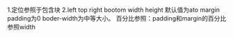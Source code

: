 ###
1.定位参照于包含块
2.left top right bootom width height 默认值为ato
  margin padding为0
  boder-width为中等大小。
 百分比参照：padding和margin的百分比参照width
 

